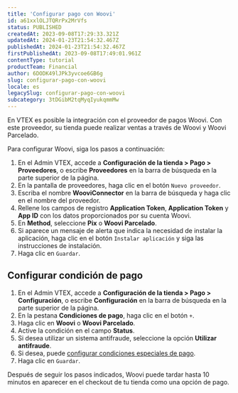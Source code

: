 ```yaml
---
title: 'Configurar pago con Woovi'
id: a61xxlOLJTQRrPx2MrVfs
status: PUBLISHED
createdAt: 2023-09-08T17:29:33.321Z
updatedAt: 2024-01-23T21:54:32.467Z
publishedAt: 2024-01-23T21:54:32.467Z
firstPublishedAt: 2023-09-08T17:49:01.961Z
contentType: tutorial
productTeam: Financial
author: 6DODK49lJPk3yvcoe6GB6g
slug: configurar-pago-con-woovi
locale: es
legacySlug: configurar-pago-con-woovi
subcategory: 3tDGibM2tqMyqIyukqmmMw
---
```


En VTEX es posible la integración con el proveedor de pagos Woovi. Con este proveedor, su tienda puede realizar ventas a través de Woovi y Woovi Parcelado.

Para configurar Woovi, siga los pasos a continuación:

1. En el Admin VTEX, accede a __Configuración de la tienda > Pago > Proveedores__, o escribe __Proveedores__ en la barra de búsqueda en la parte superior de la página.
2. En la pantalla de proveedores, haga clic en el botón `Nuevo proveedor`.
3. Escriba el nombre __WooviConnector__ en la barra de búsqueda y haga clic en el nombre del proveedor.
4. Rellene los campos de registro __Application Token__, __Application Token__ y __App ID__ con los datos proporcionados por su cuenta Woovi.
5. En __Method__, seleccione __Pix__ o __Woovi Parcelado__.
6. Si aparece un mensaje de alerta que indica la necesidad de instalar la aplicación, haga clic en el botón `Instalar aplicación` y siga las instrucciones de instalación.
7. Haga clic en `Guardar`.

## Configurar condición de pago
1. En el Admin VTEX, accede a __Configuración de la tienda > Pago > Configuración__, o escribe __Configuración__ en la barra de búsqueda en la parte superior de la página.
2. En la pestana __Condiciones de pago__, haga clic en el botón `+`.
3. Haga clic en __Woovi__ o __Woovi Parcelado__.
4. Active la condición en el campo __Status__.
5. Si desea utilizar un sistema antifraude, seleccione la opción __Utilizar antifraude__.
6. Si desea, puede [configurar condiciones especiales de pago](https://help.vtex.com/es/tutorial/condiciones-especiales--tutorials_456?&utm_source=autocomplete#).
7. Haga clic en `Guardar`.

Después de seguir los pasos indicados, Woovi puede tardar hasta 10 minutos en aparecer en el checkout de tu tienda como una opción de pago.
